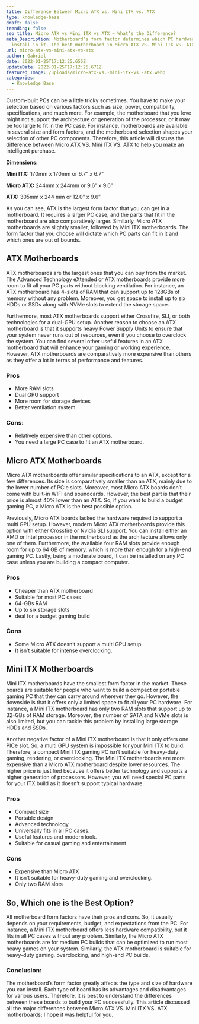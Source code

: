 ```yaml
---
title: Difference Between Micro ATX vs. Mini ITX vs. ATX
type: knowledge-base
draft: false
trending: false
seo_title: Micro ATX vs Mini ITX vs ATX – What’s the Difference?
meta_Description: Motherboard’s form factor determines which PC hardware you can
  install in it. The best motherboard in Micro ATX VS. Mini ITX VS. ATX is…
url: micro-atx-vs-mini-atx-vs-atx
author: Gabriel
date: 2022-01-25T17:12:25.655Z
updateDate: 2022-01-25T17:12:25.671Z
featured_Image: /uploads/micro-atx-vs.-mini-itx-vs.-atx.webp
categories:
  - Knowledge Base
---
```

Custom-built PCs can be a little tricky sometimes. You have to make your selection based on various factors such as size, power, compatibility, specifications, and much more. For example, the motherboard that you love might not support the architecture or generation of the processor, or it may be too large to fit in the PC case. For instance, motherboards are available in several size and form factors, and the motherboard selection shapes your selection of other PC components. Therefore, this article will discuss the difference between Micro ATX VS. Mini ITX VS. ATX to help you make an intelligent purchase.

**Dimensions:**

**Mini ITX:** 170mm x 170mm or 6.7” x 6.7”

**Micro ATX:** 244mm x 244mm or 9.6” x 9.6”

**ATX:** 305mm x 244 mm or 12.0” x 9.6”

As you can see, ATX is the largest form factor that you can get in a motherboard. It requires a larger PC case, and the parts that fit in the motherboard are also comparatively larger. Similarly, Micro ATX motherboards are slightly smaller, followed by Mini ITX motherboards. The form factor that you choose will dictate which PC parts can fit in it and which ones are out of bounds. 

## ATX Motherboards

ATX motherboards are the largest ones that you can buy from the market. The Advanced Technology eXtended or ATX motherboards provide more room to fit all your PC parts without blocking ventilation. For instance, an ATX motherboard has 4-slots of RAM that can support up to 128GBs of memory without any problem. Moreover, you get space to install up to six HDDs or SSDs along with NVMe slots to extend the storage space. 

Furthermore, most ATX motherboards support either Crossfire, SLI, or both technologies for a dual-GPU setup. Another reason to choose an ATX motherboard is that it supports heavy Power Supply Units to ensure that your system never runs out of resources, even if you choose to overclock the system. You can find several other useful features in an ATX motherboard that will enhance your gaming or working experience. However, ATX motherboards are comparatively more expensive than others as they offer a lot in terms of performance and features.

### **Pros**

* More RAM slots
* Dual GPU support
* More room for storage devices
* Better ventilation system

### **Cons:**

* Relatively expensive than other options.
* You need a large PC case to fit an ATX motherboard.

## **Micro ATX Motherboards**

Micro ATX motherboards offer similar specifications to an ATX, except for a few differences. Its size is comparatively smaller than an ATX, mainly due to the lower number of PCIe slots. Moreover, most Micro ATX boards don’t come with built-in WIFI and soundcards. However, the best part is that their price is almost 40% lower than an ATX. So, if you want to build a budget gaming PC, a Micro ATX is the best possible option. 

Previously, Micro ATX boards lacked the hardware required to support a multi GPU setup. However, modern Micro ATX motherboards provide this option with either Crossfire or Nvidia SLI support. You can install either an AMD or Intel processor in the motherboard as the architecture allows only one of them. Furthermore, the available four RAM slots provide enough room for up to 64 GB of memory, which is more than enough for a high-end gaming PC. Lastly, being a moderate board, it can be installed on any PC case unless you are building a compact computer.

### Pros

* Cheaper than ATX motherboard
* Suitable for most PC cases
* 64-GBs RAM
* Up to six storage slots
* deal for a budget gaming build

### Cons

* Some Micro ATX doesn’t support a multi GPU setup.
* It isn’t suitable for intense overclocking.

## Mini ITX Motherboards

Mini ITX motherboards have the smallest form factor in the market. These boards are suitable for people who want to build a compact or portable gaming PC that they can carry around wherever they go. However, the downside is that it offers only a limited space to fit all your PC hardware. For instance, a Mini ITX motherboard has only two RAM slots that support up to 32-GBs of RAM storage. Moreover, the number of SATA and NVMe slots is also limited, but you can tackle this problem by installing large storage HDDs and SSDs. 

Another negative factor of a Mini ITX motherboard is that it only offers one PICe slot. So, a multi GPU system is impossible for your Mini ITX to build. Therefore, a compact Mini ITX gaming PC isn’t suitable for heavy-duty gaming, rendering, or overclocking. The Mini ITX motherboards are more expensive than a Micro ATX motherboard despite lower resources. The higher price is justified because it offers better technology and supports a higher generation of processors. However, you will need special PC parts for your ITX build as it doesn’t support typical hardware.

### Pros

* Compact size
* Portable design
* Advanced technology
* Universally fits in all PC cases.
* Useful features and modern look.
* Suitable for casual gaming and entertainment

### Cons

* Expensive than Micro ATX
* It isn’t suitable for heavy-duty gaming and overclocking.
* Only two RAM slots

## So, Which one is the Best Option?

All motherboard form factors have their pros and cons. So, it usually depends on your requirements, budget, and expectations from the PC. For instance, a Mini ITX motherboard offers less hardware compatibility, but it fits in all PC cases without any problem. Similarly, the Micro ATX motherboards are for medium PC builds that can be optimized to run most heavy games on your system. Similarly, the ATX motherboard is suitable for heavy-duty gaming, overclocking, and high-end PC builds. 

### Conclusion:

The motherboard’s form factor greatly affects the type and size of hardware you can install. Each type of board has its advantages and disadvantages for various users. Therefore, it is best to understand the differences between these boards to build your PC successfully. This article discussed all the major differences between Micro ATX VS. Mini ITX VS. ATX motherboards; I hope it was helpful for you.